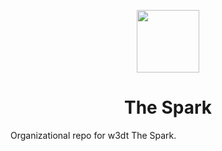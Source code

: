 <p align="center"><img src="https://i.imgur.com/92vWHUN.png" width="100"/>
<h1 align="center">The Spark</h1>

Organizational repo for w3dt The Spark.
